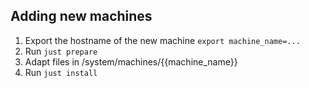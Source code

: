 ## Adding new machines
1. Export the hostname of the new machine `export machine_name=...`
1. Run `just prepare`
1. Adapt files in /system/machines/{{machine_name}}
1. Run `just install`
